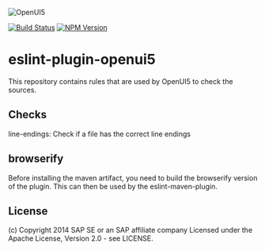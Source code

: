 ![OpenUI5](http://openui5.org/images/OpenUI5_new_big_side.png)

[![Build Status](http://img.shields.io/travis/SAP/eslint-plugin-openui5.svg?style=flat)](https://travis-ci.org/SAP/eslint-plugin-openui5)
[![NPM Version](http://img.shields.io/npm/v/eslint-plugin-openui5.svg?style=flat)](https://www.npmjs.org/package/eslint-plugin-openui5)

eslint-plugin-openui5
=====================

This repository contains rules that are used by OpenUI5 to check the sources.

Checks
------

line-endings: Check if a file has the correct line endings

browserify
----------
Before installing the maven artifact, you need to build the browserify version of the plugin. This can then be used
by the eslint-maven-plugin.

License
-------

(c) Copyright 2014 SAP SE or an SAP affiliate company
Licensed under the Apache License, Version 2.0 - see LICENSE.
